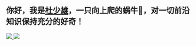 ## 你好，我是<a href="https://shaoxiongdu.cn" target="_blank">杜少雄</a>，一只向上爬的蜗牛🐌，对一切前沿知识保持充分的好奇！

<a href="https://github-readme-stats.vercel.app/api?cache_seconds=1800&username=shaoxiongdu">
  <img  src="https://github-readme-stats.vercel.app/api?cache_seconds=1800&username=shaoxiongdu&hide_border=false&show_icons=true&hide_title=true&include_all_commits=true&count_private=true&theme=buefy&locale=cn" />
</a>
<a href="https://github-readme-stats.vercel.app/api/top-langs/?layout=compact&username=shaoxiongdu">
  <img src="https://github-readme-stats.vercel.app/api/top-langs/?hide_title=true&layout=compact&username=shaoxiongdu&hide_border=false&line_height=18&theme=flag-india&locale=cn" />
</a>
